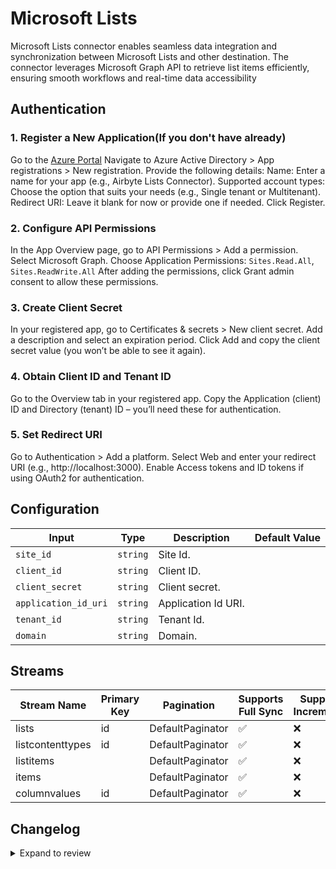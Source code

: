 # Microsoft Lists
Microsoft Lists connector enables seamless data integration and synchronization between Microsoft Lists and other destination. The connector leverages Microsoft Graph API to retrieve list items efficiently, ensuring smooth workflows and real-time data accessibility

## Authentication

  ### 1. Register a New Application(If you don't have already)
  Go to the [Azure Portal](https://portal.azure.com)
  Navigate to Azure Active Directory > App registrations > New registration.
  Provide the following details:
  Name: Enter a name for your app (e.g., Airbyte Lists Connector).
  Supported account types: Choose the option that suits your needs (e.g., Single tenant or Multitenant).
  Redirect URI: Leave it blank for now or provide one if needed.
  Click Register.

  ### 2. Configure API Permissions
  In the App Overview page, go to API Permissions > Add a permission.
  Select Microsoft Graph.
  Choose  Application Permissions:
  `Sites.Read.All`,
 ` Sites.ReadWrite.All`
  After adding the permissions, click Grant admin consent to allow these permissions.

  ### 3. Create Client Secret
  In your registered app, go to Certificates & secrets > New client secret.
  Add a description and select an expiration period.
  Click Add and copy the client secret value (you won’t be able to see it again).

  ### 4. Obtain Client ID and Tenant ID
  Go to the Overview tab in your registered app.
  Copy the Application (client) ID and Directory (tenant) ID – you’ll need these for authentication.

  ### 5. Set Redirect URI 
  Go to Authentication > Add a platform.
  Select Web and enter your redirect URI (e.g., http://localhost:3000).
  Enable Access tokens and ID tokens if using OAuth2 for authentication.

## Configuration

| Input | Type | Description | Default Value |
|-------|------|-------------|---------------|
| `site_id` | `string` | Site Id.  |  |
| `client_id` | `string` | Client ID.  |  |
| `client_secret` | `string` | Client secret.  |  |
| `application_id_uri` | `string` | Application Id URI.  |  |
| `tenant_id` | `string` | Tenant Id.  |  |
| `domain` | `string` | Domain.  |  |

## Streams
| Stream Name | Primary Key | Pagination | Supports Full Sync | Supports Incremental |
|-------------|-------------|------------|---------------------|----------------------|
| lists | id | DefaultPaginator | ✅ |  ❌  |
| listcontenttypes | id | DefaultPaginator | ✅ |  ❌  |
| listitems |  | DefaultPaginator | ✅ |  ❌  |
| items |  | DefaultPaginator | ✅ |  ❌  |
| columnvalues | id | DefaultPaginator | ✅ |  ❌  |

## Changelog

<details>
  <summary>Expand to review</summary>

| Version          | Date              | Pull Request | Subject        |
|------------------|-------------------|--------------|----------------|
| 0.0.6 | 2024-12-12 | [49229](https://github.com/airbytehq/airbyte/pull/49229) | Update dependencies |
| 0.0.5 | 2024-12-11 | [48952](https://github.com/airbytehq/airbyte/pull/48952) | Starting with this version, the Docker image is now rootless. Please note that this and future versions will not be compatible with Airbyte versions earlier than 0.64 |
| 0.0.4 | 2024-11-04 | [48202](https://github.com/airbytehq/airbyte/pull/48202) | Update dependencies |
| 0.0.3 | 2024-10-29 | [47925](https://github.com/airbytehq/airbyte/pull/47925) | Update dependencies |
| 0.0.2 | 2024-10-28 | [47544](https://github.com/airbytehq/airbyte/pull/47544) | Update dependencies |
| 0.0.1 | 2024-10-18 | | Initial release by [@bishalbera](https://github.com/bishalbera) via Connector Builder |

</details>
